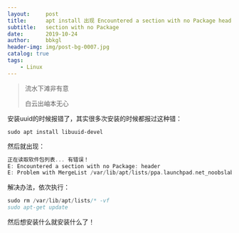 ```yaml
---
layout:     post
title:      apt install 出现 Encountered a section with no Package header 
subtitle:   section with no Package
date:       2019-10-24
author:     bbkgl
header-img: img/post-bg-0007.jpg
catalog: true
tags:
    - Linux
---
```


>流水下滩非有意
>
>白云出岫本无心

安装uuid的时候报错了，其实很多次安装的时候都报过这种错：

```shell
sudo apt install libuuid-devel
```

然后就出现：

```cpp
正在读取软件包列表... 有错误！
E: Encountered a section with no Package: header
E: Problem with MergeList /var/lib/apt/lists/ppa.launchpad.net_noobslab_macbuntu_ubuntu_dists_xenial_main_binary-amd64_Packages
```

解决办法，依次执行：

```cpp
sudo rm /var/lib/apt/lists/* -vf
sudo apt-get update
```

然后想安装什么就安装什么了！